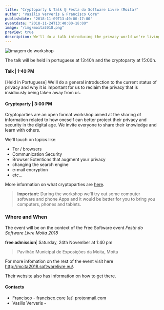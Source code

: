 ```yaml
---
title: "Cryptoparty & Talk @ Festa do Software Livre (Moita)"
author: "Vasilis Ververis & Francisco Core"
publishdate: "2018-11-09T13:40:00-17:00"
eventdate: "2018-11-24T13:40:00-18:00"
image: "/img/moita2018.png"
preview: true
description: We'll do a talk introducing the privacy world we're living in and host a cryptoparty. When you go to a Cryptoparty you learn about secure messaging, anonymous web browsing and general tips for a safer web experience"
---
```


![imagem do workshop](/img/moita2018.png)

The talk will be held in portuguese at 13:40h and the cryptoparty at 15:00h.

#### **Talk** | 1:40 PM

[Held in Portuguese] We'll do a general introduction to the current status of privacy and why it is important for us to reclaim the privacy that is insidiously being taken away from us.



#### Cryptoparty | 3:00 PM

Cryptoparties are an open format workshop aimed at the sharing of information related to how oneself can better protect their privacy and security in the digital age. We invite everyone to share their knowledge and learn with others.

We'll touch on topics like:

- Tor / browsers
- Communication Security
- Browser Extentions that augment your privacy
- changing the search engine
- e-mail encryption
- etc...

More information on what cryptoparties are [here](https://www.cryptoparty.in/).

> **Important:** During the workshop we'll try out some computer software and phone Apps and it would be better for you to bring you computers, phones and tablets.



### Where and When

The event will be on the context of the Free Software event *Festa do Software Livre Moita 2018*

**free admission**|
Saturday, 24th November at 1:40 pm

> Pavilhão Municipal de Exposições da Moita, Moita

For more infomation on the rest of the event visit here http://moita2018.softwarelivre.eu/.

Their website also has information on how to get there.



#### Contacts

* Francisco -  francisco.core [at] protonmail.com
* Vasilis Ververis - 
